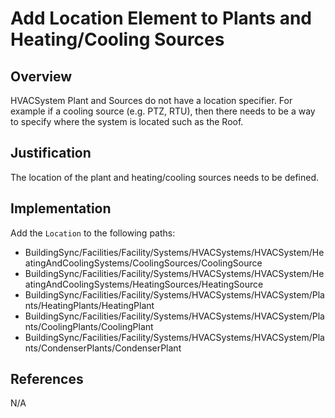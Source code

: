 # Add Location Element to Plants and Heating/Cooling Sources

## Overview

HVACSystem Plant and Sources do not have a location specifier. For example if a cooling source (e.g. PTZ, RTU), then there needs to be a way to specify where the system is located such as the Roof.

## Justification

The location of the plant and heating/cooling sources needs to be defined.

## Implementation

Add the `Location` to the following paths:

* BuildingSync/Facilities/Facility/Systems/HVACSystems/HVACSystem/HeatingAndCoolingSystems/CoolingSources/CoolingSource
* BuildingSync/Facilities/Facility/Systems/HVACSystems/HVACSystem/HeatingAndCoolingSystems/HeatingSources/HeatingSource
* BuildingSync/Facilities/Facility/Systems/HVACSystems/HVACSystem/Plants/HeatingPlants/HeatingPlant
* BuildingSync/Facilities/Facility/Systems/HVACSystems/HVACSystem/Plants/CoolingPlants/CoolingPlant
* BuildingSync/Facilities/Facility/Systems/HVACSystems/HVACSystem/Plants/CondenserPlants/CondenserPlant

## References

N/A
